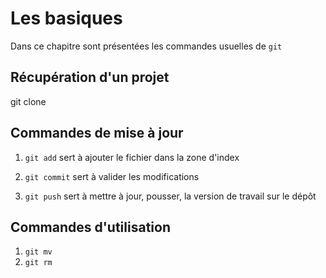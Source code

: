 # Les basiques
Dans ce chapitre sont présentées les commandes usuelles de `git`

## Récupération d'un projet

git clone

## Commandes de mise à jour

1. `git add` sert à ajouter le fichier dans la zone d'index

2. `git commit` sert à valider les modifications

3. `git push` sert à mettre à jour, pousser, la version de travail sur le dépôt

## Commandes d'utilisation

1. `git mv`
2. `git rm`